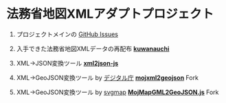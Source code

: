 # 法務省地図XMLアダプトプロジェクト
1. プロジェクトメインの [GitHub Issues](https://github.com/amx-project/0/issues)

2. 入手できた法務省地図XMLデータの再配布 **[kuwanauchi](https://github.com/amx-project/kuwanauchi)**

3. XML→JSON変換ツール **[xml2json-js](https://github.com/amx-project/xml2json-js)**

4. XML→GeoJSON変換ツール by [デジタル庁](https://www.digital.go.jp/news/4b7250a3-3fcf-4b83-8d52-4bb131e1ba9d/) **[mojxml2geojson](https://github.com/amx-project/mojxml2geojson)** Fork

5. XML→GeoJSON変換ツール by [svgmap](https://github.com/svgmap) **[MojMapGML2GeoJSON.js](https://github.com/amx-project/MojMapGML2GeoJSON.js)** Fork

